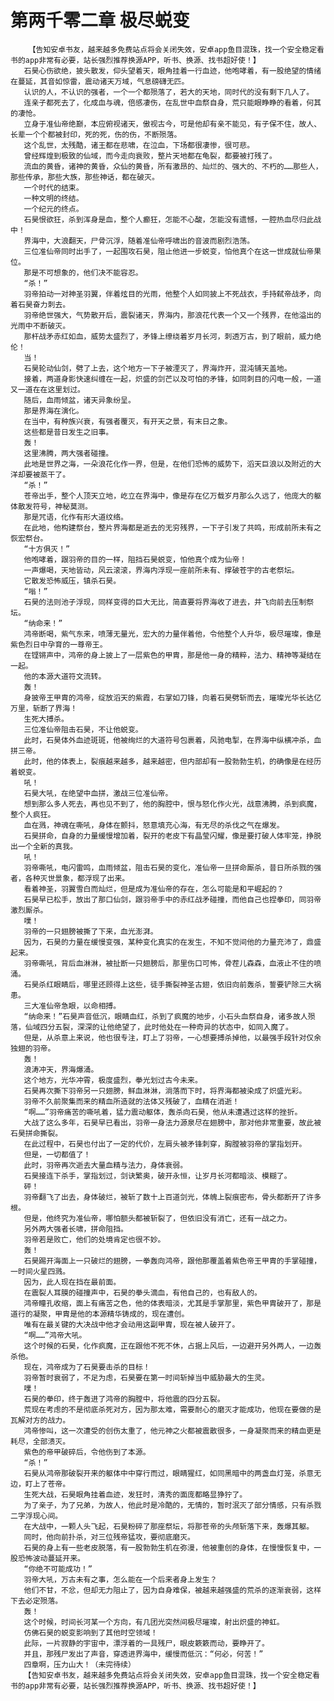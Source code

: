 # 第两千零二章 极尽蜕变
        【告知安卓书友，越来越多免费站点将会关闭失效，安卓app鱼目混珠，找一个安全稳定看书的app非常有必要，站长强烈推荐换源APP，听书、换源、找书超好使！】
       石昊心伤欲绝，披头散发，仰头望着天，眼角挂着一行血迹，他咆哮着，有一股绝望的情绪在蔓延，其音如惊雷，震动诸天万域，气息磅礴无匹。
       认识的人，不认识的强者，一个一个都殒落了，若大的天地，同时代的没有剩下几人了。
       连亲子都死去了，化成血与魂，倍感凄伤，在乱世中血祭自身，荒只能眼睁睁的看着，何其的凄怆。
       立身于准仙帝绝巅，本应俯视诸天，傲视古今，可是他却有亲不能见，有子保不住，故人、长辈一个个都被封印，死的死，伤的伤，不断殒落。
       这个乱世，太残酷，诸王都在悲啸，在泣血，下场都很凄惨，很可悲。
       曾经辉煌到极致的仙域，而今走向衰败，整片天地都在龟裂，都要被打残了。
       流血的黄昏，诸神的黄昏，众仙的黄昏，所有激昂的、灿烂的、强大的、不朽的……那些人，那些传承，那些大族，那些神话，都在破灭。
       一个时代的结束。
       一种文明的终结。
       一个纪元的终点。
       石昊恨欲狂，杀到浑身是血，整个人癫狂，怎能不心酸，怎能没有遗憾，一腔热血尽归此战中！
       界海中，大浪翻天，尸骨沉浮，随着准仙帝呼啸出的音波而剧烈浩荡。
       三位准仙帝同时出手了，一起围攻石昊，阻止他进一步蜕变，怕他真个在这一世成就仙帝果位。
       那是不可想象的，他们决不能容忍。
       “杀！”
       羽帝拍动一对神圣羽翼，伴着炫目的光雨，他整个人如同披上不死战衣，手持弑帝战矛，向着石昊奋力刺去。
       羽帝绝世强大，气势散开后，震裂诸天，界海内，那浪花代表一个又一个残界，在他溢出的光雨中不断破灭。
       那杆战矛赤红如血，威势太盛烈了，矛锋上缭绕着岁月长河，刺透万古，到了眼前，威力绝伦！
       当！
       石昊轮动仙剑，劈了上去，这个地方一下子被湮灭了，界海炸开，混沌铺天盖地。
       接着，两道身影快速纠缠在一起，炽盛的剑芒以及可怕的矛锋，如同刺目的闪电一般，一道又一道在在这里划过。
       随后，血雨倾盆，诸天异象纷呈。
       那是界海在演化。
       在当中，有种族兴衰，有强者覆灭，有开天之景，有末日之象。
       这些都是昔日发生之旧事。
       轰！
       这里沸腾，两大强者碰撞。
       此地是世界之海，一朵浪花化作一界，但是，在他们恐怖的威势下，滔天巨浪以及附近的大洋却要被蒸干了。
       “杀！”
       苍帝出手，整个人顶天立地，屹立在界海中，像是存在亿万载岁月那么久远了，他庞大的躯体散发符号，神秘莫测。
       那是咒语，化作有形大道纹络。
       在此地，他构建祭台，整片界海都是逝去的无穷残界，一下子引发了共鸣，形成前所未有之恢宏祭台。
       “十方俱灭！”
       他咆哮着，跟羽帝的目的一样，阻挡石昊蜕变，怕他真个成为仙帝！
       一声爆喝，天地皆动，风云滚滚，界海内浮现一座前所未有、撑破苍宇的古老祭坛。
       它散发恐怖威压，镇杀石昊。
       “嗡！”
       石昊的法则池子浮现，同样变得的巨大无比，简直要将界海收了进去，并飞向前去压制祭坛。
       “纳命来！”
       鸿帝断喝，紫气东来，喷薄无量光，宏大的力量伴着他，令他整个人升华，极尽璀璨，像是紫色烈日中孕育的一尊帝王。
       在铿锵声中，鸿帝的身上披上了一层紫色的甲胄，那是他一身的精粹，法力、精神等凝结在一起。
       他的本源大道符文流转。
       轰！
       身披帝王甲胄的鸿帝，绽放滔天的紫霞，右掌如刀锋，向着石昊劈斩而去，璀璨光华长达亿万里，斩断了界海！
       生死大搏杀。
       三位准仙帝阻击石昊，不让他蜕变。
       此时，石昊体外血迹斑斑，他被绚烂的大道符号包裹着，风驰电掣，在界海中纵横冲杀，血拼三帝。
       此时，他的体表上，裂痕越来越多，越来越密，但内部却有一股勃勃生机，的确像是在经历着蜕变。
       吼！
       石昊大吼，在绝望中血拼，激战三位准仙帝。
       想到那么多人死去，再也见不到了，他的胸腔中，恨与怒化作火光，战意沸腾，杀到疯魔，整个人疯狂。
       血在溅，神魂在嘶吼，身体在颤抖，怒意填充心海，有无尽的杀伐之气在爆发。
       石昊拼命，自身的力量缓慢增加着，裂开的老皮下有晶莹闪耀，像是要打破人体牢笼，挣脱出一个全新的真我。
       吼！
       羽帝嘶吼，电闪雷鸣，血雨倾盆，阻击石昊的变化，准仙帝一旦拼命厮杀，昔日所杀戮的强者，各种灭世景象，都浮现了出来。
       看着神圣，羽翼雪白而灿烂，但是成为准仙帝的存在，怎么可能是和平崛起的？
       石昊早已松手，放出了那口仙剑，跟羽帝手中的赤红战矛碰撞，而他自己也捏拳印，同羽帝激烈厮杀。
       噗！
       羽帝的一只翅膀被撕了下来，血光澎湃。
       因为，石昊的力量在缓慢变强，某种变化真实的在发生，不知不觉间他的力量充沛了，鼎盛起来。
       羽帝嘶吼，背后血淋淋，被扯断一只翅膀后，那里伤口可怖，骨茬儿森森，血液止不住的喷涌。
       石昊杀红眼睛后，哪里还顾得上这些，徒手撕裂神圣古翅，依旧向前轰杀，誓要铲除三大祸患。
       三大准仙帝急眼，以命相搏。
       “纳命来！”石昊声音低沉，眼睛血红，杀到了疯魔的地步，小石头血祭自身，诸多故人殒落，仙域四分五裂，深深的让他绝望了，此时他处在一种奇异的状态中，如同入魔了。
       但是，从杀意上来说，他也很专注，盯上了羽帝，一心想要搏杀掉他，以最强手段针对仅余独翅的羽帝。
       轰！
       浪涛冲天，界海爆涌。
       这个地方，光华冲霄，极度盛烈，拳光划过古今未来。
       石昊再次撕下羽帝另一只翅膀，鲜血淋淋，淌落而下时，将界海都被染成了炽盛光彩。
       羽帝不久前聚集而来的精血所造就的法体又残破了，血精在消逝！
       “啊……”羽帝痛苦的嘶吼着，猛力震动躯体，轰杀向石昊，他从未遭遇过这样的挫折。
       大战了这么多年，石昊早已看出，羽帝一身法力源泉尽在翅膀中，那对他非常重要，故此被石昊拼命撕裂。
       在此过程中，石昊也付出了一定的代价，左肩头被矛锋刺穿，胸膛被羽帝的掌指划开。
       但是，一切都值了！
       此时，羽帝再次逝去大量血精与法力，身体衰弱。
       石昊接连下杀手，掌指划过，剑诀繁奥，破开永恒，让岁月长河都暗淡、模糊了。
       砰！
       羽帝翻飞了出去，身体破烂，被斩了数十上百道剑光，体魄上裂痕密布，骨头都断开了许多根。
       但是，他终究为准仙帝，哪怕额头都被斩裂了，但依旧没有消亡，还有一战之力。
       另外两大强者长啸，拼命阻挡。
       羽帝若是败亡，他们的处境肯定也很不妙。
       轰！
       石昊踢开海面上一只破烂的翅膀，一拳轰向鸿帝，跟他那覆盖着紫色帝王甲胄的手掌碰撞，一时间火星四溅。
       因为，此人现在挡在最前面。
       在震裂人耳膜的碰撞声中，石昊的拳头滴血，有他自己的，也有敌人的。
       鸿帝瞳孔收缩，面上有痛苦之色，他的体表暗淡，尤其是手掌那里，紫色甲胄破开了，那是道行的凝聚，甲胄是他的本源精华铸成的，现在遭创。
       唯有在最关键的大决战中他才会动用这副甲胄，现在被人破开了。
       “啊……”鸿帝大吼。
       这个时候的石昊，化作疯魔，正在跟他不死不休，占据上风后，一边避开另外两人，一边轰杀他。
       现在，鸿帝成为了石昊要击杀的目标！
       羽帝暂时衰弱了，不足为虑，石昊要在第一时间斩掉当中威胁最大的生灵。
       噗！
       石昊的拳印，终于轰进了鸿帝的胸膛中，将他震的四分五裂。
       荒现在考虑的不是彻底杀死对方，因为那太难，需要耐心的磨灭才能成功，他现在要做的是瓦解对方的战力。
       鸿帝惨叫，这一次遭受的创伤太重了，他元神之火都被震散很多，一身凝聚而来的精血更是耗尽，全部溃灭。
       紫色的帝甲破碎后，令他伤到了本源。
       “杀！”
       石昊从鸿帝那破裂开来的躯体中中穿行而过，眼睛猩红，如同黑暗中的两盏血灯笼，杀意无边，盯上了苍帝。
       生死大战，石昊眼角挂着血迹，发狂时，清秀的面庞都略显狰狞了。
       为了亲子，为了兄弟，为故人，他此时是冷酷的，无情的，暂时泯灭了部分情感，只有杀戮二字浮现心间。
       在大战中，一颗人头飞起，石昊粉碎了那座祭坛，将那苍帝的头颅斩落下来，轰爆其躯。
       同时，他向前扑杀，对三位残帝猛攻，要彻底磨灭。
       石昊的身上有一些老皮脱落，有一股勃勃生机在弥漫，他被重创的身体，在慢慢恢复中，一股恐怖波动蔓延开来。
       “你绝不可能成功！”
       羽帝大吼，万古未有之事，怎么能在一个后来者身上发生？
       他们不甘，不忿，但却无力阻止了，因为自身难保，被越来越强盛的荒杀的逐渐衰弱，这样下去必定殒落。
       轰！
       这个时候，时间长河某一个方向，有几团光突然间极尽璀璨，射出炽盛的神虹。
       仿佛石昊的蜕变影响到了其他时空领域！
       此际，一片寂静的宇宙中，漂浮着的一具残尸，眼皮簌簌而动，要睁开了。
       并且，那残尸发出了声音，穿透进界海中，缓慢而低沉：“何必，何苦！”
       四章啊，压力山大！（未完待续）
       【告知安卓书友，越来越多免费站点将会关闭失效，安卓app鱼目混珠，找一个安全稳定看书的app非常有必要，站长强烈推荐换源APP，听书、换源、找书超好使！】